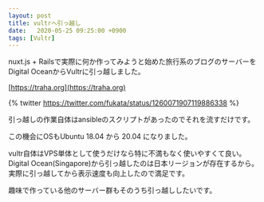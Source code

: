 ```yaml
---
layout: post
title: vultrへ引っ越し
date:   2020-05-25 09:25:00 +0900
tags: [Vultr]
---
```


nuxt.js + Railsで実際に何か作ってみようと始めた旅行系のブログのサーバーをDigital OceanからVultrに引っ越しました。

[https://traha.org](https://traha.org)

{% twitter https://twitter.com/fukata/status/1260071907119886338 %}

引っ越しの作業自体はansibleのスクリプトがあったのでそれを流すだけです。

この機会にOSもUbuntu 18.04 から 20.04 になりました。

vultr自体はVPS単体として使うだけなら特に不満もなく使いやすくて良い。Digital Ocean(Singapore)から引っ越したのは日本リージョンが存在するから。実際に引っ越してから表示速度も向上したので満足です。

趣味で作っている他のサーバー群もそのうち引っ越ししたいです。
